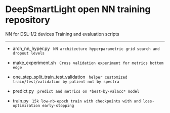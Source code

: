 # DeepSmartLight open NN training repository

NN for DSL-1/2 devices 
Training and evaluation scripts

---
- arch_nn_hyper.py
` NN architecture hyperparametric grid search and dropout levels`

- make_experiment.sh
` Cross validation experiment for metrics bottom edge`

- one_step_split_train_test_validation
` helper customized train/test/validation by patient not by spectra`

- predict.py
` predict and metrics on *best-by-valacc* model`

- train.py
` 15k low-nb-epoch train with checkpoints with and loss-optimization early-stopping`

